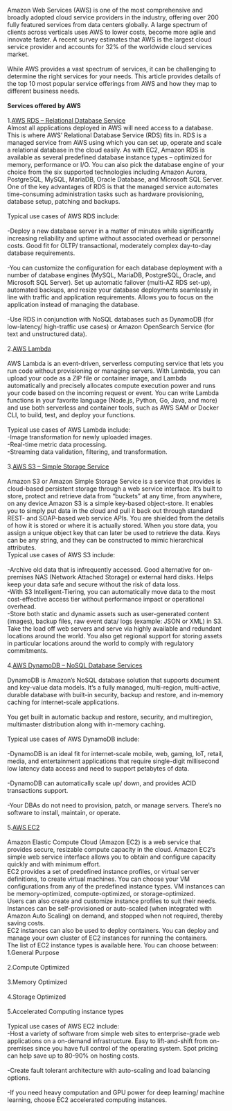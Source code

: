 Amazon Web Services (AWS) is one of the most comprehensive and broadly adopted cloud service providers in the industry, offering over 200 fully featured services from data centers globally. A large spectrum of clients across verticals uses AWS to lower costs, become more agile and innovate faster. A recent survey estimates that AWS is the largest cloud service provider and accounts for 32% of the worldwide cloud services market.
<br>        
While AWS provides a vast spectrum of services, it can be challenging to determine the right services for your needs. This article provides details of the top 10 most popular service offerings from AWS and how they map to different business needs.
<br>
<br>
**Services offered by AWS**
<br>
<br>
1.<u>AWS RDS – Relational Database Service</u>
<br>
Almost all applications deployed in AWS will need access to a database. This is where AWS’ Relational Database Service (RDS) fits in. RDS is a managed service from AWS using which you can set up, operate and scale a relational database in the cloud easily. As with EC2, Amazon RDS is available as several predefined database instance types – optimized for memory, performance or I/O. You can also pick the database engine of your choice from the six supported technologies including Amazon Aurora, PostgreSQL, MySQL, MariaDB, Oracle Database, and Microsoft SQL Server. One of the key advantages of RDS is that the managed service automates time-consuming administration tasks such as hardware provisioning, database setup, patching and backups.
<br>
<br>
Typical use cases of AWS RDS include:
<br>
<br>
-Deploy a new database server in a matter of minutes while significantly increasing reliability and uptime without associated overhead or personnel costs. Good fit for OLTP/ transactional, moderately complex day-to-day database requirements.
<br>
<br>
-You can customize the configuration for each database deployment with a number of database engines (MySQL, MariaDB, PostgreSQL, Oracle, and Microsoft SQL Server). Set up automatic failover (multi-AZ RDS set-up), automated backups, and resize your database deployments seamlessly in line with traffic and application requirements. Allows you to focus on the application instead of managing the database.
<br>
<br>
-Use RDS in conjunction with NoSQL databases such as DynamoDB (for low-latency/ high-traffic use cases) or Amazon OpenSearch Service (for text and unstructured data).
<br>
<br>
2.<u>AWS Lambda</u>
<br>
<br>
AWS Lambda is an event-driven, serverless computing service that lets you run code without provisioning or managing servers. With Lambda, you can upload your code as a ZIP file or container image, and Lambda automatically and precisely allocates compute execution power and runs your code based on the incoming request or event. You can write Lambda functions in your favorite language (Node.js, Python, Go, Java, and more) and use both serverless and container tools, such as AWS SAM or Docker CLI, to build, test, and deploy your functions.
<br>
<br>
Typical use cases of AWS Lambda include:
<br>
-Image transformation for newly uploaded images.
<br>
-Real-time metric data processing.
<br>
-Streaming data validation, filtering, and transformation.
<br>
<br>
3.<u>AWS S3 – Simple Storage Service</u>
<br>
<br>
Amazon S3 or Amazon Simple Storage Service is a service that provides is cloud-based persistent storage through a web service interface. It’s built to store, protect and retrieve data from “buckets” at any time, from anywhere, on any device.Amazon S3 is a simple key-based object-store. It enables you to simply put data in the cloud and pull it back out through standard REST- and SOAP-based web service APIs. You are shielded from the details of how it is stored or where it is actually stored. When you store data, you assign a unique object key that can later be used to retrieve the data. Keys can be any string, and they can be constructed to mimic hierarchical attributes.
<br>
Typical use cases of AWS S3 include:
<br>
<br>
-Archive old data that is infrequently accessed. Good alternative for on-premises NAS (Network Attached Storage) or external hard disks. Helps keep your data safe and secure without the risk of data loss.
<br>
-With S3 Intelligent-Tiering, you can automatically move data to the most cost-effective access tier without performance impact or operational overhead.
<br>
-Store both static and dynamic assets such as user-generated content (images), backup files, raw event data/ logs (example: JSON or XML) in S3. Take the load off web servers and serve via highly available and redundant locations around the world. You also get regional support for storing assets in particular locations around the world to comply with regulatory commitments.
<br>
<br>
4.<u>AWS DynamoDB – NoSQL Database Services</u>
<br>
<br>
DynamoDB is Amazon’s NoSQL database solution that supports document and key-value data models. It’s a fully managed, multi-region, multi-active, durable database with built-in security, backup and restore, and in-memory caching for internet-scale applications.
<br>
<br>
You get built in automatic backup and restore, security, and multiregion, multimaster distribution along with in-memory caching.
<br>
<br>
Typical use cases of AWS DynamoDB include:
<br>
<br>
-DynamoDB is an ideal fit for internet-scale mobile, web, gaming, IoT, retail, media, and entertainment applications that require single-digit millisecond low latency data access and need to support petabytes of data.
<br>
<br>
-DynamoDB can automatically scale up/ down, and provides ACID transactions support.
<br>
<br>
-Your DBAs do not need to provision, patch, or manage servers. There’s no software to install, maintain, or operate.
<br>
<br>
5.<u>AWS EC2</u>
<br>
<br>
Amazon Elastic Compute Cloud (Amazon EC2) is a web service that provides secure, resizable compute capacity in the cloud. Amazon EC2’s simple web service interface allows you to obtain and configure capacity quickly and with minimum effort.
<br>
EC2 provides a set of predefined instance profiles, or virtual server definitions, to create virtual machines. You can choose your VM configurations from any of the predefined instance types. VM instances can be memory-optimized, compute-optimized, or storage-optimized.
<br>
Users can also create and customize instance profiles to suit their needs. Instances can be self-provisioned or auto-scaled (when integrated with Amazon Auto Scaling) on demand, and stopped when not required, thereby saving costs.
<br>
EC2 instances can also be used to deploy containers. You can deploy and manage your own cluster of EC2 instances for running the containers.
<br>
The list of EC2 instance types is available here. You can choose between:
<br>
1.General Purpose
<br>
<br>
2.Compute Optimized
<br>
<br>
3.Memory Optimized
<br>
<br>
4.Storage Optimized
<br>
<br>
5.Accelerated Computing instance types
<br>
<br>
Typical use cases of AWS EC2 include:
<br>
-Host a variety of software from simple web sites to enterprise-grade web applications on a on-demand infrastructure. Easy to lift-and-shift from on-premises since you have full control of the operating system. Spot pricing can help save up to 80-90% on hosting costs.
<br>
<br>
-Create fault tolerant architecture with auto-scaling and load balancing options.
<br>
<br>
-If you need heavy computation and GPU power for deep learning/ machine learning, choose EC2 accelerated computing instances.
<br>
<br>
